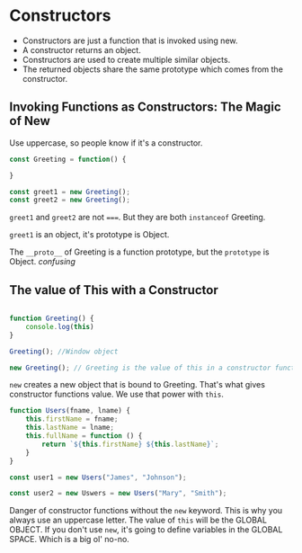 # Constructors

* Constructors are just a function that is invoked using new. 
* A constructor returns an object.
*  Constructors are used to create multiple similar objects.
*  The returned objects share the same prototype which comes from the constructor.

## Invoking Functions as Constructors: The Magic of New

Use uppercase, so people know if it's a constructor.

```js
const Greeting = function() {

}

const greet1 = new Greeting();
const greet2 = new Greeting();
```

`greet1` and `greet2` are not `===`. But they are both `instanceof` Greeting.

`greet1` is an object, it's prototype is Object.

The `__proto__` of Greeting is a function prototype, but the `prototype` is Object. _confusing_

## The value of This with a Constructor

```js

function Greeting() {
    console.log(this)
}

Greeting(); //Window object

new Greeting(); // Greeting is the value of this in a constructor function.
```

`new` creates a new object that is bound to Greeting. That's what gives constructor functions value. We use that power with `this`.

```js
function Users(fname, lname) {
    this.firstName = fname;
    this.lastName = lname;
    this.fullName = function () {
        return `${this.firstName} ${this.lastName}`;
    }
}

const user1 = new Users("James", "Johnson");

const user2 = new Uswers = new Users("Mary", "Smith");

```

Danger of constructor functions without the `new` keyword. This is why you always use an uppercase letter. The value of `this` will be the GLOBAL OBJECT. If you don't use `new`, it's going to define variables in the GLOBAL SPACE. Which is a big ol' no-no.
